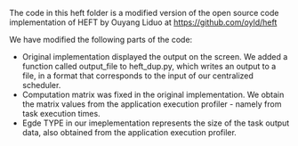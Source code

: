 The code in this heft folder is a modified version of the open source code implementation of HEFT 
by Ouyang Liduo at https://github.com/oyld/heft

We have modified the following parts of the code:

- Original implementation displayed the output on the screen. We added a function called output_file to heft_dup.py, which writes an output to a file, in a format that corresponds to the input of our centralized scheduler.
- Computation matrix was fixed in the original implementation. We obtain the matrix values from the application execution profiler - namely from task execution times.
- Egde TYPE in our imeplementation represents the size of the task output data, also obtained from the application execution profiler.

